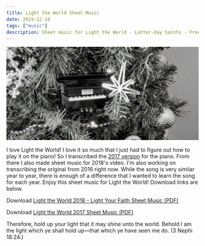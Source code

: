 ```yaml
---
title: Light the World Sheet Music
date: 2019-12-18
tags: ["music"]
description: Sheet music for Light the World - Latter-day Saints - Free - PDF
---
```


<!-- ![Light the world tree ornament](/data/images/light-the-world.jpg) -->
<img class="full-bleed" src="/data/images/light-the-world.jpg">

I love Light the World! I love it so much that I just had to figure out how to play it on the piano! So I transcribed the [2017 version](https://www.youtube.com/watch?v=P_VRN7hcL_8) for the piano. From there I also made sheet music for 2018's video. I'm also working on transcribing the original from 2016 right now. While the song is very similar year to year, there is enough of a difference that I wanted to learn the song for each year. Enjoy this sheet music for Light the World! Download links are below.

Download [Light the World 2018 - Light Your Faith Sheet Music (PDF)](/data/files/light-the-world-sheet-music-2018.pdf)

Download [Light the World 2017 Sheet Music (PDF)](/data/files/light-the-world-sheet-music-2017.pdf)

Therefore, hold up your light that it may shine unto the world. Behold I am the light which ye shall hold up&mdash;that which ye have seen me do. (3 Nephi 18:24.)
